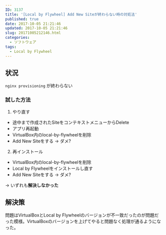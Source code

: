 ```yaml
---
ID: 3137
title: '[Local by Flywheel] Add New Siteが終わらない時の対処法'
published: true
date: 2017-10-05 21:21:46
updated: 2017-10-05 21:21:46
slug: 20171005212146.html
categories:
  - ソフトウェア
tags:
  - Local by Flywheel
---
```

## 状況

`nginx provisioning` が終わらない

### 試した方法

1. やり直す
  * 途中まで作成されたSiteをコンテキストメニューからDelete
  * アプリ再起動
  * VirtualBox内のlocal-by-flywheelを削除
  * Add New Siteをする → ダメ?
2. 再インストール
  * VirtualBox内のlocal-by-flywheelを削除
  * Local by Flywheelをインストールし直す
  * Add New Siteをする → ダメ?

→ いずれも**解決しなかった**


## 解決策

問題はVirtualBoxとLocal by Flywheelのバージョンが不一致だったのが問題だった模様。VirtualBoxのバージョンを上げてやると問題なく処理が通るようになった。